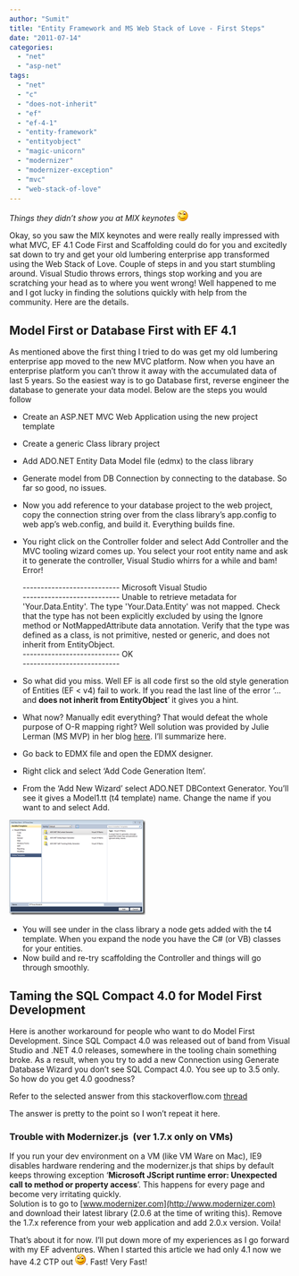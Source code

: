 ```yaml
---
author: "Sumit"
title: "Entity Framework and MS Web Stack of Love - First Steps"
date: "2011-07-14"
categories: 
  - "net"
  - "asp-net"
tags: 
  - "net"
  - "c"
  - "does-not-inherit"
  - "ef"
  - "ef-4-1"
  - "entity-framework"
  - "entityobject"
  - "magic-unicorn"
  - "modernizer"
  - "modernizer-exception"
  - "mvc"
  - "web-stack-of-love"
---
```


_Things they didn’t show you at MIX keynotes ![Winking smile](images/wlemoticon-winkingsmile.png)_ 

Okay, so you saw the MIX keynotes and were really really impressed with what MVC, EF 4.1 Code First and Scaffolding could do for you and excitedly sat down to try and get your old lumbering enterprise app transformed using the Web Stack of Love. Couple of steps in and you start stumbling around. Visual Studio throws errors, things stop working and you are scratching your head as to where you went wrong! Well happened to me and I got lucky in finding the solutions quickly with help from the community. Here are the details.

## Model First or Database First with EF 4.1

As mentioned above the first thing I tried to do was get my old lumbering enterprise app moved to the new MVC platform. Now when you have an enterprise platform you can’t throw it away with the accumulated data of last 5 years. So the easiest way is to go Database first, reverse engineer the database to generate your data model. Below are the steps you would follow

- Create an ASP.NET MVC Web Application using the new project template
- Create a generic Class library project
- Add ADO.NET Entity Data Model file (edmx) to the class library
- Generate model from DB Connection by connecting to the database. So far so good, no issues.
- Now you add reference to your database project to the web project, copy the connection string over from the class library’s app.config to web app’s web.config, and build it. Everything builds fine.
- You right click on the Controller folder and select Add Controller and the MVC tooling wizard comes up. You select your root entity name and ask it to generate the controller, Visual Studio whirrs for a while and bam! Error!
    
    \--------------------------- 
    Microsoft Visual Studio  
    \--------------------------- 
    Unable to retrieve metadata for 'Your.Data.Entity'. The type 'Your.Data.Entity' was not mapped. Check that the type has not been explicitly excluded by using the Ignore method or NotMappedAttribute data annotation. Verify that the type was defined as a class, is not primitive, nested or generic, and does not inherit from EntityObject.  
    \--------------------------- 
    OK    
    \--------------------------- 
    
- So what did you miss. Well EF is all code first so the old style generation of Entities (EF < v4) fail to work. If you read the last line of the error ‘… and **does not inherit from EntityObject**’ it gives you a hint.
- What now? Manually edit everything? That would defeat the whole purpose of O-R mapping right? Well solution was provided by Julie Lerman (MS MVP) in her blog [here](http://thedatafarm.com/blog/data-access/mvc3-1-scaffolding-magic-with-database-or-model-first-not-just-code-first/). I’ll summarize here.
- Go back to EDMX file and open the EDMX designer.
- Right click and select ‘Add Code Generation Item’.
- From the ‘Add New Wizard’ select ADO.NET DBContext Generator. You’ll see it gives a Model1.tt (t4 template) name. Change the name if you want to and select Add.

[![image](images/image_thumb.png "image")](/images/blog/2011/07/images/image.png)

- You will see under in the class library a node gets added with the t4 template. When you expand the node you have the C# (or VB) classes for your entities.
- Now build and re-try scaffolding the Controller and things will go through smoothly.

## Taming the SQL Compact 4.0 for Model First Development

Here is another workaround for people who want to do Model First Development. Since SQL Compact 4.0 was released out of band from Visual Studio and .NET 4.0 releases, somewhere in the tooling chain something broke. As a result, when you try to add a new Connection using Generate Database Wizard you don’t see SQL Compact 4.0. You see up to 3.5 only. So how do you get 4.0 goodness?

Refer to the selected answer from this stackoverflow.com [thread](http://http://stackoverflow.com/questions/5205280/entity-framework-4-and-sql-compact-4-how-to-generate-database/5207377#5207377)

The answer is pretty to the point so I won’t repeat it here.

### Trouble with Modernizer.js  (ver 1.7.x only on VMs)

If you run your dev environment on a VM (like VM Ware on Mac), IE9 disables hardware rendering and the modernizer.js that ships by default keeps throwing exception ‘**Microsoft JScript runtime error: Unexpected call to method or property access**’. This happens for every page and become very irritating quickly.  
Solution is to go to [www.modernizer.com](http://www.modernizer.com) and download their latest library (2.0.6 at the time of writing this). Remove the 1.7.x reference from your web application and add 2.0.x version. Voila!

That’s about it for now. I’ll put down more of my experiences as I go forward with my EF adventures. When I started this article we had only 4.1 now we have 4.2 CTP out ![Smile](images/wlemoticon-smile.png). Fast! Very Fast!
